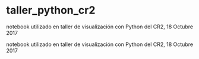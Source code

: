 # taller_python_cr2
notebook utilizado en taller de visualización con Python del CR2, 18 Octubre 2017


notebook utilizado en taller de visualización con Python del CR2, 18 Octubre 2017
